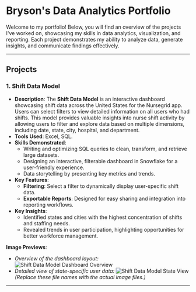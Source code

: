 # Bryson's Data Analytics Portfolio

Welcome to my portfolio! Below, you will find an overview of the projects I've worked on, showcasing my skills in data analytics, visualization, and reporting. Each project demonstrates my ability to analyze data, generate insights, and communicate findings effectively.

---

## Projects

### 1. **Shift Data Model**
   - **Description**: 
     The **Shift Data Model** is an interactive dashboard showcasing shift data across the United States for the Nursegrid app. Users can select filters to view detailed information on all users who had shifts. This model provides valuable insights into nurse shift activity by allowing users to filter and explore data based on multiple dimensions, including date, state, city, hospital, and department.
   - **Tools Used**: Excel, SQL.
   - **Skills Demonstrated**:
     - Writing and optimizing SQL queries to clean, transform, and retrieve large datasets.
     - Designing an interactive, filterable dashboard in Snowflake for a user-friendly experience.
     - Data storytelling by presenting key metrics and trends.
   - **Key Features**:
     - **Filtering**: Select a filter to dynamically display user-specific shift data.
     - **Exportable Reports**: Designed for easy sharing and integration into reporting workflows.
   - **Key Insights**:
     - Identified states and cities with the highest concentration of shifts and staffing needs.
     - Revealed trends in user participation, highlighting opportunities for better workforce management.

   **Image Previews**:
   - *Overview of the dashboard layout:*
     ![Shift Data Model Dashboard Overview](images/Shift_Model.png)  
   - *Detailed view of state-specific user data:*
     ![Shift Data Model State View](images/shift_data_model_state_view.png)  
     *(Replace these file names with the actual image files.)*

---
